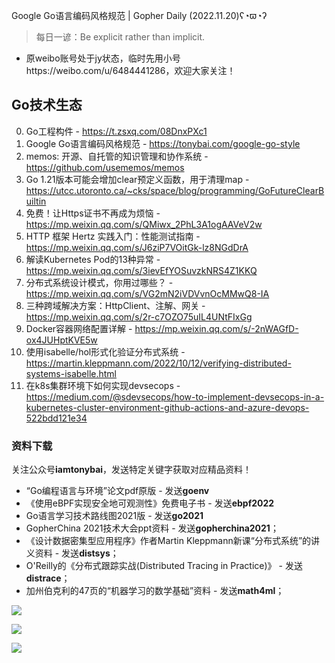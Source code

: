 Google Go语言编码风格规范 | Gopher Daily (2022.11.20)ʕ◔ϖ◔ʔ

>每日一谚：Be explicit rather than implicit.

- 原weibo账号处于jy状态，临时先用小号https://weibo.com/u/6484441286，欢迎大家关注！

## Go技术生态

0. Go工程构件 - https://t.zsxq.com/08DnxPXc1
1. Google Go语言编码风格规范 - https://tonybai.com/google-go-style 
2. memos: 开源、自托管的知识管理和协作系统 - https://github.com/usememos/memos
3. Go 1.21版本可能会增加clear预定义函数，用于清理map - https://utcc.utoronto.ca/~cks/space/blog/programming/GoFutureClearBuiltin
4. 免费！让Https证书不再成为烦恼 - https://mp.weixin.qq.com/s/QMiwx_2PhL3A1ogAAVeV2w
5. HTTP 框架 Hertz 实践入门：性能测试指南 - https://mp.weixin.qq.com/s/J6ziP7VOitGk-lz8NGdDrA
6. 解读Kubernetes Pod的13种异常 - https://mp.weixin.qq.com/s/3ievEfYOSuvzkNRS4Z1KKQ
7. 分布式系统设计模式，你用过哪些？ - https://mp.weixin.qq.com/s/VG2mN2iVDVvnOcMMwQ8-IA
8. 三种跨域解决方案：HttpClient、注解、网关 - https://mp.weixin.qq.com/s/2r-c7OZO75uIL4UNtFIxGg
9. Docker容器网络配置详解 - https://mp.weixin.qq.com/s/-2nWAGfD-ox4JUHptKVE5w
10. 使用isabelle/hol形式化验证分布式系统 - https://martin.kleppmann.com/2022/10/12/verifying-distributed-systems-isabelle.html
11. 在k8s集群环境下如何实现devsecops - https://medium.com/@sdevsecops/how-to-implement-devsecops-in-a-kubernetes-cluster-environment-github-actions-and-azure-devops-522bdd121e34

### 资料下载

关注公众号**iamtonybai**，发送特定关键字获取对应精品资料！

* “Go编程语言与环境”论文pdf原版 - 发送**goenv**
* 《使用eBPF实现安全地可观测性》免费电子书 - 发送**ebpf2022**
* Go语言学习技术路线图2021版 - 发送**go2021**
* GopherChina 2021技术大会ppt资料 - 发送**gopherchina2021**；
* 《设计数据密集型应用程序》作者Martin Kleppmann新课“分布式系统”的讲义资料 - 发送**distsys**；
* O'Reilly的《分布式跟踪实战(Distributed Tracing in Practice)》 - 发送**distrace**；
* 加州伯克利的47页的“机器学习的数学基础”资料 - 发送**math4ml**；

![](https://mmbiz.qpic.cn/mmbiz_png/cH6WzfQ94mb54jsFJZ3Knmz8obUsf3PBShthmdSw5E01TcYmUReGkj0BWpxHak1HlnlzHvLmKax53YSGr7aNlA/0?wx_fmt=png)

![](https://mmbiz.qpic.cn/mmbiz_png/cH6WzfQ94mZsOgPXTXZgWiaE03ib9r9WFJXC6xJCA5Y6VSesOZqlGxYfODibvR7UPGxiaM7SZZNQZkRtggPXEfBdwQ/0?wx_fmt=png)

![](https://mmbiz.qpic.cn/mmbiz_png/cH6WzfQ94mb54jsFJZ3Knmz8obUsf3PBrSoqeMvoWCticN2cpU64fJ0FYQdXJhP7ia7WRh8628uOAsQYeE2NibRRw/0?wx_fmt=png)

